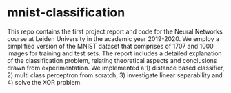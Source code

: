 # mnist-classification
This repo contains the first project report and code for the Neural Networks course at Leiden University in the academic year 2019-2020. We employ a simplified version of the MNIST dataset that comprises of 1707 and 1000 images for training and test sets. The report includes a detailed explanation of the classification problem, relating theoretical aspects and conclusions drawn from experimentation. 
We implemented a 1) distance based classifier, 2) multi class perceptron from scratch, 3) investigate linear separability and 4) solve the XOR problem.
